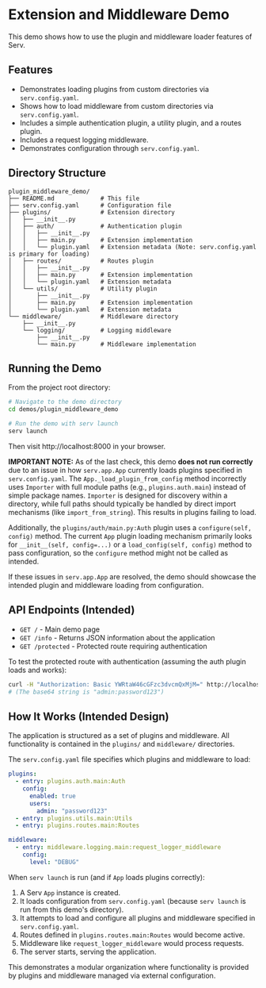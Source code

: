 # Extension and Middleware Demo

This demo shows how to use the plugin and middleware loader features of Serv.

## Features

- Demonstrates loading plugins from custom directories via `serv.config.yaml`.
- Shows how to load middleware from custom directories via `serv.config.yaml`.
- Includes a simple authentication plugin, a utility plugin, and a routes plugin.
- Includes a request logging middleware.
- Demonstrates configuration through `serv.config.yaml`.

## Directory Structure

```
plugin_middleware_demo/
├── README.md             # This file
├── serv.config.yaml      # Configuration file
├── plugins/              # Extension directory
│   ├── __init__.py
│   ├── auth/             # Authentication plugin
│   │   ├── __init__.py
│   │   ├── main.py       # Extension implementation
│   │   └── plugin.yaml   # Extension metadata (Note: serv.config.yaml is primary for loading)
│   ├── routes/           # Routes plugin
│   │   ├── __init__.py
│   │   ├── main.py       # Extension implementation
│   │   └── plugin.yaml   # Extension metadata
│   └── utils/            # Utility plugin
│       ├── __init__.py
│       ├── main.py       # Extension implementation
│       └── plugin.yaml   # Extension metadata
└── middleware/           # Middleware directory
    ├── __init__.py
    └── logging/          # Logging middleware
        ├── __init__.py
        └── main.py       # Middleware implementation
```

## Running the Demo

From the project root directory:

```bash
# Navigate to the demo directory
cd demos/plugin_middleware_demo

# Run the demo with serv launch
serv launch
```

Then visit http://localhost:8000 in your browser.

**IMPORTANT NOTE:** As of the last check, this demo **does not run correctly** due to an issue in how `serv.app.App` currently loads plugins specified in `serv.config.yaml`. The `App._load_plugin_from_config` method incorrectly uses `Importer` with full module paths (e.g., `plugins.auth.main`) instead of simple package names. `Importer` is designed for discovery within a directory, while full paths should typically be handled by direct import mechanisms (like `import_from_string`). This results in plugins failing to load.

Additionally, the `plugins/auth/main.py:Auth` plugin uses a `configure(self, config)` method. The current `App` plugin loading mechanism primarily looks for `__init__(self, config=...)` or a `load_config(self, config)` method to pass configuration, so the `configure` method might not be called as intended.

If these issues in `serv.app.App` are resolved, the demo should showcase the intended plugin and middleware loading from configuration.

## API Endpoints (Intended)

- `GET /` - Main demo page
- `GET /info` - Returns JSON information about the application
- `GET /protected` - Protected route requiring authentication

To test the protected route with authentication (assuming the auth plugin loads and works):

```bash
curl -H "Authorization: Basic YWRtaW46cGFzc3dvcmQxMjM=" http://localhost:8000/protected
# (The base64 string is "admin:password123")
```

## How It Works (Intended Design)

The application is structured as a set of plugins and middleware.
All functionality is contained in the `plugins/` and `middleware/` directories.

The `serv.config.yaml` file specifies which plugins and middleware to load:

```yaml
plugins:
  - entry: plugins.auth.main:Auth
    config:
      enabled: true
      users:
        admin: "password123"
  - entry: plugins.utils.main:Utils
  - entry: plugins.routes.main:Routes

middleware:
  - entry: middleware.logging.main:request_logger_middleware
    config:
      level: "DEBUG"
```

When `serv launch` is run (and if `App` loads plugins correctly):

1.  A Serv `App` instance is created.
2.  It loads configuration from `serv.config.yaml` (because `serv launch` is run from this demo's directory).
3.  It attempts to load and configure all plugins and middleware specified in `serv.config.yaml`.
4.  Routes defined in `plugins.routes.main:Routes` would become active.
5.  Middleware like `request_logger_middleware` would process requests.
6.  The server starts, serving the application.

This demonstrates a modular organization where functionality is provided by plugins and middleware managed via external configuration. 